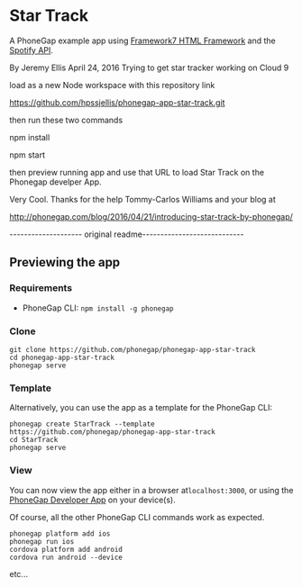 # Star Track

A PhoneGap example app using [Framework7 HTML Framework](http://framework7.io/) and the [Spotify API](https://developer.spotify.com/web-api/).


By Jeremy Ellis April 24, 2016
Trying to get star tracker working on Cloud 9 



load as a new Node workspace with this repository link

https://github.com/hpssjellis/phonegap-app-star-track.git

then run these two commands

npm install


npm start

then preview running app and use that URL to load Star Track on the Phonegap develper App.

Very Cool. Thanks for the help Tommy-Carlos Williams and your blog at

http://phonegap.com/blog/2016/04/21/introducing-star-track-by-phonegap/

















-------------------- original readme----------------------------


## Previewing the app

### Requirements

- PhoneGap CLI: `npm install -g phonegap`

### Clone

```
git clone https://github.com/phonegap/phonegap-app-star-track
cd phonegap-app-star-track
phonegap serve
```

### Template

Alternatively, you can use the app as a template for the PhoneGap CLI:

```
phonegap create StarTrack --template https://github.com/phonegap/phonegap-app-star-track
cd StarTrack
phonegap serve
```

### View

You can now view the app either in a browser at`localhost:3000`, or using the [PhoneGap Developer App](http://app.phonegap.com/) on your device(s).


Of course, all the other PhoneGap CLI commands work as expected.

```
phonegap platform add ios
phonegap run ios
cordova platform add android
cordova run android --device
```

etc...
